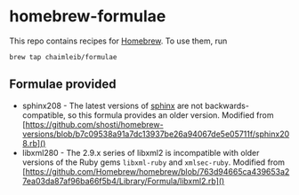 # homebrew-formulae

This repo contains recipes for [Homebrew](http://brew.sh). To use them, run

```
brew tap chaimleib/formulae
```

## Formulae provided
* sphinx208 - The latest versions of [sphinx](http://sphinxsearch.com/) are not backwards-compatible, so this formula provides an older version. Modified from [https://github.com/shosti/homebrew-versions/blob/b7c09538a91a7dc13937be26a94067de5e05711f/sphinx208.rb]()
* libxml280 - The 2.9.x series of libxml2 is incompatible with older versions of the Ruby gems `libxml-ruby` and `xmlsec-ruby`. Modified from [https://github.com/Homebrew/homebrew/blob/763d94665ca439653a27ea03da87af96ba66f5b4/Library/Formula/libxml2.rb]()

